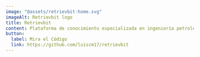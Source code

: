 ```yaml
---
image: "@assets/retrievbit-home.svg"
imageAlt: Retrievbit logo
title: Retrievbit
content: Plataforma de conocimiento especializada en ingeniería petrolera y ciencia de datos, con documentación técnica y recursos educativos
button:
  label: Mira el Código
  link: https://github.com/luiscm17/retrievbit
---
```

